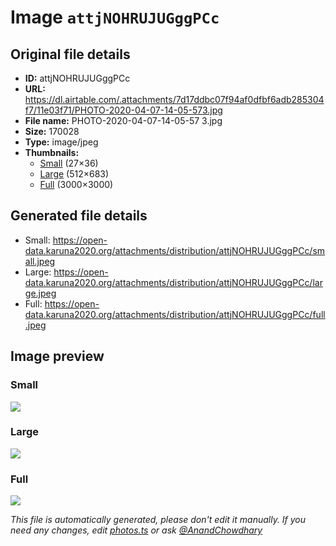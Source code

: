 # Image `attjNOHRUJUGggPCc`

## Original file details

- **ID:** attjNOHRUJUGggPCc
- **URL:** https://dl.airtable.com/.attachments/7d17ddbc07f94af0dfbf6adb285304f7/11e03f71/PHOTO-2020-04-07-14-05-573.jpg
- **File name:** PHOTO-2020-04-07-14-05-57 3.jpg
- **Size:** 170028
- **Type:** image/jpeg
- **Thumbnails:**
  - [Small](https://dl.airtable.com/.attachmentThumbnails/f5a57f0649b1613e5216742a460ce512/71109d1d) (27×36)
  - [Large](https://dl.airtable.com/.attachmentThumbnails/20455d7bf81ffbfb862e47efe701934a/fbeeba14) (512×683)
  - [Full](https://dl.airtable.com/.attachmentThumbnails/6d4c339b6983b9df7ae8b40a4c115c5f/282160f3) (3000×3000)

## Generated file details

- Small: https://open-data.karuna2020.org/attachments/distribution/attjNOHRUJUGggPCc/small.jpeg
- Large: https://open-data.karuna2020.org/attachments/distribution/attjNOHRUJUGggPCc/large.jpeg
- Full: https://open-data.karuna2020.org/attachments/distribution/attjNOHRUJUGggPCc/full.jpeg

## Image preview

### Small

![](https://open-data.karuna2020.org/attachments/distribution/attjNOHRUJUGggPCc/small.jpeg)

### Large

![](https://open-data.karuna2020.org/attachments/distribution/attjNOHRUJUGggPCc/large.jpeg)

### Full

![](https://open-data.karuna2020.org/attachments/distribution/attjNOHRUJUGggPCc/full.jpeg)

_This file is automatically generated, please don't edit it manually. If you need any changes, edit [photos.ts](/photos.ts) or ask [@AnandChowdhary](https://github.com/AnandChowdhary)_

